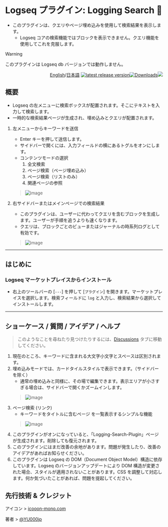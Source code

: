 # Logseq プラグイン: Logging Search 🔎

- このプラグインは、クエリやページ埋め込みを使用して検索結果を表示します。
  - Logseq コアの検索機能ではブロックを表示できません。クエリ機能を使用してこれを克服します。

> [!WARNING]
このプラグインは Logseq db バージョンでは動作しません。

<div align="right">

[English](https://github.com/YU000jp/logseq-plugin-logging-search/)/[日本語](https://github.com/YU000jp/logseq-plugin-logging-search/blob/main/readme.ja.md) [![latest release version](https://img.shields.io/github/v/release/YU000jp/logseq-plugin-logging-search)](https://github.com/YU000jp/logseq-plugin-logging-search/releases)[![Downloads](https://img.shields.io/github/downloads/YU000jp/logseq-plugin-logging-search/total.svg)](https://github.com/YU000jp/logseq-plugin-logging-search/releases)<!-- Published 2023 --><a href="https://www.buymeacoffee.com/yu000japan"><img src="https://img.buymeacoffee.com/button-api/?text=Buy me a pizza&emoji=🍕&slug=yu000japan&button_colour=FFDD00&font_colour=000000&font_family=Poppins&outline_colour=000000&coffee_colour=ffffff" /></a>
</div>

## 概要

- Logseq の左メニューに検索ボックスが配置されます。そこにテキストを入力して検索します。
- 一時的な検索結果ページが生成され、埋め込みとクエリが配置されます。

1. 左メニューからキーワードを送信
   - Enter キーを押して送信します。
   - サイドバーで開くには、入力フィールドの横にあるトグルをオンにします。
   - コンテンツモードの選択
     1. 全文検索
     2. ページ検索（ページ埋め込み）
     3. ページ検索（リストのみ）
     4. 関連ページの参照
   > ![image](https://github.com/user-attachments/assets/ac903fd7-5cd3-4b0a-97fb-df3a43fc0967)

2. 右サイドバーまたはメインページでの検索結果
   - このプラグインは、ユーザーに代わってクエリを含むブロックを生成します。ユーザーが手順を追うよりも速くなります。
   - クエリは、ブロックごとのビューまたはジャーナルの時系列ログとして有効です。
   > ![image](https://github.com/user-attachments/assets/ff2210a6-967f-449f-8f51-d90f3938daa9)

---

## はじめに

### Logseq マーケットプレイスからインストール

- 右上のツールバーの [`---`] を押して [`プラグイン`] を開きます。マーケットプレイスを選択します。検索フィールドに `log` と入力し、検索結果から選択してインストールします。

---

## ショーケース / 質問 / アイデア / ヘルプ

> このようなことを尋ねたり見つけたりするには、[Discussions](https://github.com/YU000jp/logseq-plugin-logging-search/discussions) タブに移動してください。
1. 現在のところ、キーワードに含まれる大文字小文字とスペースは区別されます。
1. 埋め込みモードでは、カードタイルスタイルで表示できます。（サイドバーを除く）
   - 通常の埋め込みと同様に、その場で編集できます。表示エリアが小さすぎる場合は、サイドバーで開くかズームインします。
   > ![image](https://github.com/user-attachments/assets/671fd65c-ed02-4b15-8bbc-c8fa1757b84b)
1. ページ検索 (リンク)
   - キーワードをタイトルに含むページ を一覧表示するシンプルな機能
   > ![image](https://github.com/user-attachments/assets/b404bb28-6db7-4aa5-974d-5329663103a5)
1. このプラグインがオンになっていると、「Logging-Search-Plugin」ページが生成されます。削除しても復元されます。
1. このプラグインにはまだ改善の余地があります。問題が発生したり、改善のアイデアがあればお知らせください。
1. このプラグインは Logseq の DOM（Document Object Model）構造に依存しています。Logseq のバージョンアップデートにより DOM 構造が変更された場合、スタイルが適用されないことがあります。CSS を調整して対応します。何か気づいたことがあれば、問題を提起してください。

## 先行技術 & クレジット

アイコン > [icooon-mono.com](https://icooon-mono.com/11095-%e6%9e%a0%e3%81%a4%e3%81%8d%e3%81%ae%e7%be%bd%e6%a0%b9%e3%83%9a%e3%83%b3%e3%81%ae%e3%82%a2%e3%82%a4%e3%82%b3%e3%83%b3%e7%b4%a0%e6%9d%90/)

著者 > [@YU000jp](https://github.com/YU000jp)
